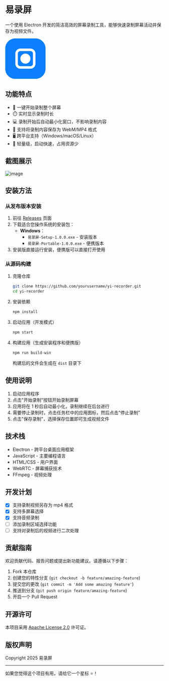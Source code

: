 # 易录屏

一个使用 Electron 开发的简洁高效的屏幕录制工具，能够快速录制屏幕活动并保存为视频文件。

![应用预览](./assets/logo.svg)

## 功能特点

- 🎥 一键开始录制整个屏幕
- ⏱️ 实时显示录制时长
- 💻 录制开始后自动最小化窗口，不影响录制内容
- 💾 支持将录制内容保存为 WebM/MP4 格式
- 🖥️ 跨平台支持（Windows/macOS/Linux）
- 🚀 轻量级，启动快速，占用资源少

## 截图展示

![image](https://github.com/user-attachments/assets/f8042860-134b-43c6-b5f6-7cc3ab4679f4)

## 安装方法

### 从发布版本安装

1. 前往 [Releases](https://github.com/yourusername/yi-recorder/releases) 页面
2. 下载适合您操作系统的安装包：
   - **Windows**：
     - `易录屏-Setup-1.0.0.exe` - 安装版本
     - `易录屏-Portable-1.0.0.exe` - 便携版本
3. 安装版直接运行安装，便携版可以直接打开使用

### 从源码构建

1. 克隆仓库

   ```bash
   git clone https://github.com/yourusername/yi-recorder.git
   cd yi-recorder
   ```

2. 安装依赖

   ```bash
   npm install
   ```

3. 启动应用（开发模式）

   ```bash
   npm start
   ```

4. 构建应用（生成安装程序和便携版）

   ```bash
   npm run build-win
   ```

   构建后的文件会生成在 `dist` 目录下

## 使用说明

1. 启动应用程序
2. 点击"开始录制"按钮开始录制屏幕
3. 应用将在 1 秒后自动最小化，录制继续在后台进行
4. 需要停止录制时，点击任务栏中的应用图标，然后点击"停止录制"
5. 点击"保存录制"，选择保存位置即可生成视频文件

## 技术栈

- Electron - 跨平台桌面应用框架
- JavaScript - 主要编程语言
- HTML/CSS - 用户界面
- WebRTC - 屏幕捕获技术
- FFmpeg - 视频处理

## 开发计划

- [x] 支持录制视频另存为 mp4 格式
- [x] 支持多屏幕选择
- [x] 支持音频录制
- [ ] 添加录制区域选择功能
- [ ] 支持对录制后的视频进行二次处理

## 贡献指南

欢迎贡献代码、报告问题或提出新功能建议。请遵循以下步骤：

1. Fork 本仓库
2. 创建您的特性分支 (`git checkout -b feature/amazing-feature`)
3. 提交您的更改 (`git commit -m 'Add some amazing feature'`)
4. 推送到分支 (`git push origin feature/amazing-feature`)
5. 开启一个 Pull Request

## 开源许可

本项目采用 [Apache License 2.0](LICENSE) 许可证。

## 版权声明

Copyright 2025 易录屏

---

如果您觉得这个项目有用，请给它一个星标 ⭐️！
